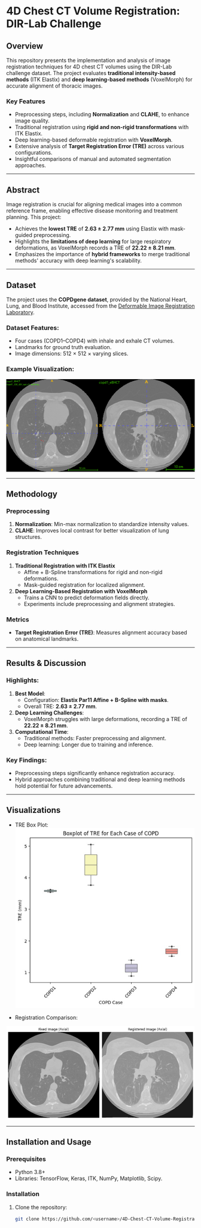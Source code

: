 # 4D Chest CT Volume Registration: DIR-Lab Challenge

## Overview

This repository presents the implementation and analysis of image registration techniques for 4D chest CT volumes using the DIR-Lab challenge dataset. The project evaluates **traditional intensity-based methods** (ITK Elastix) and **deep learning-based methods** (VoxelMorph) for accurate alignment of thoracic images.

### Key Features
- Preprocessing steps, including **Normalization** and **CLAHE**, to enhance image quality.
- Traditional registration using **rigid and non-rigid transformations** with ITK Elastix.
- Deep learning-based deformable registration with **VoxelMorph**.
- Extensive analysis of **Target Registration Error (TRE)** across various configurations.
- Insightful comparisons of manual and automated segmentation approaches.

---

## Abstract

Image registration is crucial for aligning medical images into a common reference frame, enabling effective disease monitoring and treatment planning. This project:
- Achieves the **lowest TRE** of **2.63 ± 2.77 mm** using Elastix with mask-guided preprocessing.
- Highlights the **limitations of deep learning** for large respiratory deformations, as VoxelMorph records a TRE of **22.22 ± 8.21 mm**.
- Emphasizes the importance of **hybrid frameworks** to merge traditional methods' accuracy with deep learning's scalability.

---

## Dataset

The project uses the **COPDgene dataset**, provided by the National Heart, Lung, and Blood Institute, accessed from the [Deformable Image Registration Laboratory](https://www.dir-lab.com/). 

### Dataset Features:
- Four cases (COPD1–COPD4) with inhale and exhale CT volumes.
- Landmarks for ground truth evaluation.
- Image dimensions: 512 × 512 × varying slices.

### Example Visualization:
![Inhale vs Exhale CT Volumes](Images/Dataset.png)

---

## Methodology

### Preprocessing
1. **Normalization**: Min-max normalization to standardize intensity values.
2. **CLAHE**: Improves local contrast for better visualization of lung structures.

### Registration Techniques
1. **Traditional Registration with ITK Elastix**
   - Affine + B-Spline transformations for rigid and non-rigid deformations.
   - Mask-guided registration for localized alignment.
2. **Deep Learning-Based Registration with VoxelMorph**
   - Trains a CNN to predict deformation fields directly.
   - Experiments include preprocessing and alignment strategies.

### Metrics
- **Target Registration Error (TRE)**: Measures alignment accuracy based on anatomical landmarks.

---

## Results & Discussion

### Highlights:
1. **Best Model**:
   - Configuration: **Elastix Par11 Affine + B-Spline with masks**.
   - Overall TRE: **2.63 ± 2.77 mm**.
2. **Deep Learning Challenges**:
   - VoxelMorph struggles with large deformations, recording a TRE of **22.22 ± 8.21 mm**.
3. **Computational Time**:
   - Traditional methods: Faster preprocessing and alignment.
   - Deep learning: Longer due to training and inference.

### Key Findings:
- Preprocessing steps significantly enhance registration accuracy.
- Hybrid approaches combining traditional and deep learning methods hold potential for future advancements.

---

## Visualizations

- TRE Box Plot:
![TRE Box Plot](Images/boxplot.jpeg)

- Registration Comparison:
  
![Registration Comparison](Images/comparison_a.jpg)

---

## Installation and Usage

### Prerequisites
- Python 3.8+
- Libraries: TensorFlow, Keras, ITK, NumPy, Matplotlib, Scipy.

### Installation
1. Clone the repository:
   ```bash
   git clone https://github.com/<username>/4D-Chest-CT-Volume-Registration-DIR-Lab-Challenge.git

